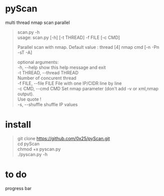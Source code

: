 # pyScan
multi thread nmap scan parallel  

>scan.py -h  
>usage: scan.py [-h] [-t THREAD] -f FILE [-c CMD]  
>  
> Parallel scan with nmap. Default value : thread [4] nmap cmd [-n -Pn
-sT -A]                                                                                                                                   
>  
>optional arguments:  
>  -h, --help            show this help message and exit  
>  -t THREAD, --thread THREAD  
>                        Number of concurent thread  
>  -f FILE, --file FILE  File with one IP/CIDR line by line  
>  -c CMD, --cmd CMD     Set nmap parameter (don't add -v or xml,nmap output).  
>                        Use quote !  
>  -s, --shuffle         shuffle IP values  


# install
>git clone https://github.com/0x25/pyScan.git  
>cd pyScan  
>chmod +x pyscan.py  
>./pyscan.py -h  

# to do
progress bar



